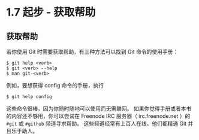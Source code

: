 # 1.7 起步 - 获取帮助

## 获取帮助

若你使用 Git 时需要获取帮助，有三种方法可以找到 Git 命令的使用手册：

```
$ git help <verb>
$ git <verb> --help
$ man git-<verb>
```

例如，要想获得 config 命令的手册，执行

```
$ git help config
```

这些命令很棒，因为你随时随地可以使用而无需联网。 如果你觉得手册或者本书的内容还不够用，你可以尝试在 Freenode IRC 服务器（ irc.freenode.net ）的 `#git` 或 `#github` 频道寻求帮助。 这些频道经常有上百人在线，他们都精通 Git 并且乐于助人。